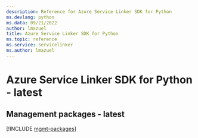 ```yaml
---
description: Reference for Azure Service Linker SDK for Python
ms.devlang: python
ms.data: 09/21/2022
author: lmazuel
title: Azure Service Linker SDK for Python
ms.topic: reference
ms.service: servicelinker
ms.author: lmazuel
---
```

# Azure Service Linker SDK for Python - latest

## Management packages - latest
[!INCLUDE [mgmt-packages](service-linker-mgmt-index.md)]